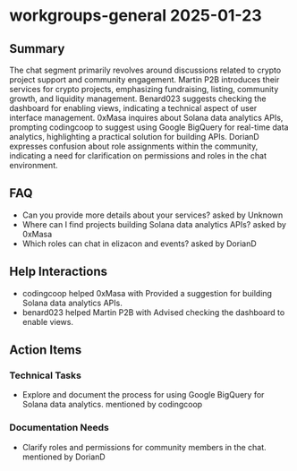 # workgroups-general 2025-01-23

## Summary
The chat segment primarily revolves around discussions related to crypto project support and community engagement. Martin P2B introduces their services for crypto projects, emphasizing fundraising, listing, community growth, and liquidity management. Benard023 suggests checking the dashboard for enabling views, indicating a technical aspect of user interface management. 0xMasa inquires about Solana data analytics APIs, prompting codingcoop to suggest using Google BigQuery for real-time data analytics, highlighting a practical solution for building APIs. DorianD expresses confusion about role assignments within the community, indicating a need for clarification on permissions and roles in the chat environment.

## FAQ
- Can you provide more details about your services? asked by Unknown
- Where can I find projects building Solana data analytics APIs? asked by 0xMasa
- Which roles can chat in elizacon and events? asked by DorianD

## Help Interactions
- codingcoop helped 0xMasa with Provided a suggestion for building Solana data analytics APIs.
- benard023 helped Martin P2B with Advised checking the dashboard to enable views.

## Action Items

### Technical Tasks
- Explore and document the process for using Google BigQuery for Solana data analytics. mentioned by codingcoop

### Documentation Needs
- Clarify roles and permissions for community members in the chat. mentioned by DorianD